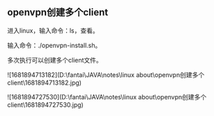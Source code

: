 ## openvpn创建多个client

进入linux，输入命令：ls，查看。

输入命令：./openvpn-install.sh。

多次执行可以创建多个client文件。

![1681894713182](D:\fantai\JAVA\notes\linux about\openvpn创建多个client\1681894713182.jpg)

![1681894727530](D:\fantai\JAVA\notes\linux about\openvpn创建多个client\1681894727530.jpg)